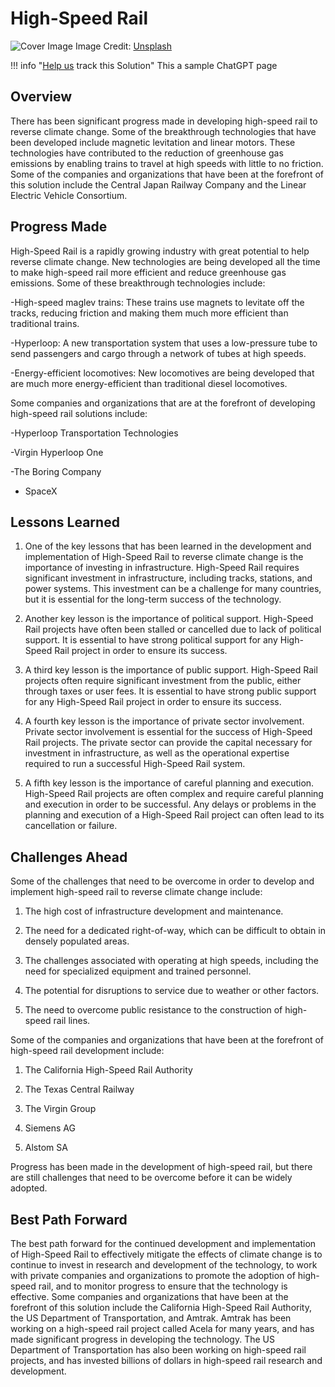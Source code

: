 # High-Speed Rail

![Cover Image](https://images.unsplash.com/photo-1660221635866-42b879b1c09b?crop=entropy&cs=tinysrgb&fit=max&fm=jpg&ixid=Mnw0NDYzODh8MHwxfHNlYXJjaHwxfHxIaWdoLVNwZWVkJTIwUmFpbHxlbnwwfHx8fDE2ODM2NTkwOTY&ixlib=rb-4.0.3&q=80&w=1080)
Image Credit: [Unsplash](https://unsplash.com/@peek_a_boo_who)

!!! info "[Help us](../../contribute) track this Solution"
    This a sample ChatGPT page

## Overview

There has been significant progress made in developing high-speed rail to reverse climate change. Some of the breakthrough technologies that have been developed include magnetic levitation and linear motors. These technologies have contributed to the reduction of greenhouse gas emissions by enabling trains to travel at high speeds with little to no friction. Some of the companies and organizations that have been at the forefront of this solution include the Central Japan Railway Company and the Linear Electric Vehicle Consortium.

## Progress Made

High-Speed Rail is a rapidly growing industry with great potential to help reverse climate change. New technologies are being developed all the time to make high-speed rail more efficient and reduce greenhouse gas emissions. Some of these breakthrough technologies include:

-High-speed maglev trains: These trains use magnets to levitate off the tracks, reducing friction and making them much more efficient than traditional trains.

-Hyperloop: A new transportation system that uses a low-pressure tube to send passengers and cargo through a network of tubes at high speeds.

-Energy-efficient locomotives: New locomotives are being developed that are much more energy-efficient than traditional diesel locomotives.

Some companies and organizations that are at the forefront of developing high-speed rail solutions include:

-Hyperloop Transportation Technologies

-Virgin Hyperloop One

-The Boring Company

- SpaceX

## Lessons Learned

1. One of the key lessons that has been learned in the development and implementation of High-Speed Rail to reverse climate change is the importance of investing in infrastructure. High-Speed Rail requires significant investment in infrastructure, including tracks, stations, and power systems. This investment can be a challenge for many countries, but it is essential for the long-term success of the technology.

2. Another key lesson is the importance of political support. High-Speed Rail projects have often been stalled or cancelled due to lack of political support. It is essential to have strong political support for any High-Speed Rail project in order to ensure its success.

3. A third key lesson is the importance of public support. High-Speed Rail projects often require significant investment from the public, either through taxes or user fees. It is essential to have strong public support for any High-Speed Rail project in order to ensure its success.

4. A fourth key lesson is the importance of private sector involvement. Private sector involvement is essential for the success of High-Speed Rail projects. The private sector can provide the capital necessary for investment in infrastructure, as well as the operational expertise required to run a successful High-Speed Rail system.

5. A fifth key lesson is the importance of careful planning and execution. High-Speed Rail projects are often complex and require careful planning and execution in order to be successful. Any delays or problems in the planning and execution of a High-Speed Rail project can often lead to its cancellation or failure.

## Challenges Ahead

Some of the challenges that need to be overcome in order to develop and implement high-speed rail to reverse climate change include:

1. The high cost of infrastructure development and maintenance.

2. The need for a dedicated right-of-way, which can be difficult to obtain in densely populated areas.

3. The challenges associated with operating at high speeds, including the need for specialized equipment and trained personnel.

4. The potential for disruptions to service due to weather or other factors.

5. The need to overcome public resistance to the construction of high-speed rail lines.

Some of the companies and organizations that have been at the forefront of high-speed rail development include:

1. The California High-Speed Rail Authority

2. The Texas Central Railway

3. The Virgin Group

4. Siemens AG

5. Alstom SA

Progress has been made in the development of high-speed rail, but there are still challenges that need to be overcome before it can be widely adopted.

## Best Path Forward

The best path forward for the continued development and implementation of High-Speed Rail to effectively mitigate the effects of climate change is to continue to invest in research and development of the technology, to work with private companies and organizations to promote the adoption of high-speed rail, and to monitor progress to ensure that the technology is effective. Some companies and organizations that have been at the forefront of this solution include the California High-Speed Rail Authority, the US Department of Transportation, and Amtrak. Amtrak has been working on a high-speed rail project called Acela for many years, and has made significant progress in developing the technology. The US Department of Transportation has also been working on high-speed rail projects, and has invested billions of dollars in high-speed rail research and development.
